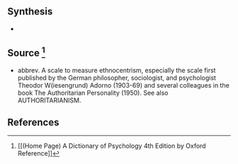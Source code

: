 ## Synthesis
- 
## Source [^1]
- abbrev. A scale to measure ethnocentrism, especially the scale first published by the German philosopher, sociologist, and psychologist Theodor W(iesengrund) Adorno (1903-69) and several colleagues in the book The Authoritarian Personality (1950). See also AUTHORITARIANISM.
## References

[^1]: [[(Home Page) A Dictionary of Psychology 4th Edition by Oxford Reference]]